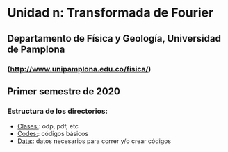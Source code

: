 # Unidad n: Transformada de Fourier
## Departamento de Física y Geología, Universidad de Pamplona
### (http://www.unipamplona.edu.co/fisica/)
## Primer semestre de 2020

### Estructura de los directorios:

- [Clases:](/clases): odp, pdf, etc
- [Codes:](/codes): códigos básicos
- [Data:](/data): datos necesarios para correr y/o crear códigos


